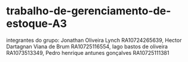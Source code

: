# trabalho-de-gerenciamento-de-estoque-A3
integrantes do grupo: Jonathan Oliveira Lynch RA10724265639, Hector Dartagnan Viana de Brum RA10725116554, Iago bastos de oliveira RA1073513349, Pedro henrique antunes gonçalves RA10725111381
